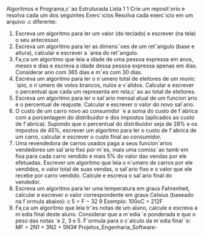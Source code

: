 Algoritmos e Programa¸c˜ao Estruturada
Lista 1
1 Crie um reposit´orio e resolva cada um dos seguintes Exerc´ıcios
Resolva cada exerc´ıcio em um arquivo .c diferente:
1. Escreva um algoritmo para ler um valor (do teclado) e escrever (na tela) o seu antecessor.
2. Escreva um algoritmo para ler as dimens˜oes de um retˆangulo (base e altura), calcular e escrever a ´area do
retˆangulo.
3. Fa¸ca um algoritmo que leia a idade de uma pessoa expressa em anos, meses e dias e escreva a idade dessa
pessoa expressa apenas em dias. Considerar ano com 365 dias e mˆes com 30 dias.
4. Escreva um algoritmo para ler o n´umero total de eleitores de um munic´ıpio, o n´umero de votos brancos, nulos
e v´alidos. Calcular e escrever o percentual que cada um representa em rela¸c˜ao ao total de eleitores.
5. Escreva um algoritmo para ler o sal´ario mensal atual de um funcion´ario e o percentual de reajuste. Calcular
e escrever o valor do novo sal´ario.
6. O custo de um carro novo ao consumidor ´e a soma do custo de f´abrica com a porcentagem do distribuidor
e dos impostos (aplicados ao custo de f´abrica). Supondo que o percentual do distribuidor seja de 28% e os
impostos de 45%, escrever um algoritmo para ler o custo de f´abrica de um carro, calcular e escrever o custo
final ao consumidor.
7. Uma revendedora de carros usados paga a seus funcion´arios vendedores um sal´ario fixo por mˆes, mais uma
comiss˜ao tamb´em fixa para cada carro vendido e mais 5% do valor das vendas por ele efetuadas. Escrever um
algoritmo que leia o n´umero de carros por ele vendidos, o valor total de suas vendas, o sal´ario fixo e o valor
que ele recebe por carro vendido. Calcule e escreva o sal´ario final do vendedor.
8. Escreva um algoritmo para ler uma temperatura em graus Fahrenheit, calcular e escrever o valor correspondente
em graus Celsius (baseado na f´ormula abaixo):
c
5
=
F − 32
9
Exemplo: 100oC = 212F
9. Fa¸ca um algoritmo que leia trˆes notas de um aluno, calcule e escreva a m´edia final deste aluno. Considerar
que a m´edia ´e ponderada e que o peso das notas ´e 2, 3 e 5. F´ormula para o c´alculo da m´edia final ´e:
MF =
2N1 + 3N2 + 5N3# Projetos_Engenharia_Software-

